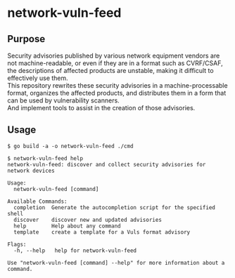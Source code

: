 # network-vuln-feed

## Purpose
Security advisories published by various network equipment vendors are not machine-readable, or even if they are in a format such as CVRF/CSAF, the descriptions of affected products are unstable, making it difficult to effectively use them.  
This repository rewrites these security advisories in a machine-processable format, organizes the affected products, and distributes them in a form that can be used by vulnerability scanners.  
And implement tools to assist in the creation of those advisories.

## Usage
```console
$ go build -a -o network-vuln-feed ./cmd

$ network-vuln-feed help
network-vuln-feed: discover and collect security advisories for network devices

Usage:
  network-vuln-feed [command]

Available Commands:
  completion  Generate the autocompletion script for the specified shell
  discover    discover new and updated advisories
  help        Help about any command
  template    create a template for a Vuls format advisory

Flags:
  -h, --help   help for network-vuln-feed

Use "network-vuln-feed [command] --help" for more information about a command.
```